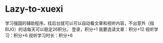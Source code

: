 # Lazy-to-xuexi
学习强国的辅助程序。挂后台就可以可以自动看文章和视听内容，不出意外（指BUG）的话每天可以稳定26积分。
登录，积分+1
我要选读文章：积分+12
视听学习：积分+6
视听学习时长：积分+6
